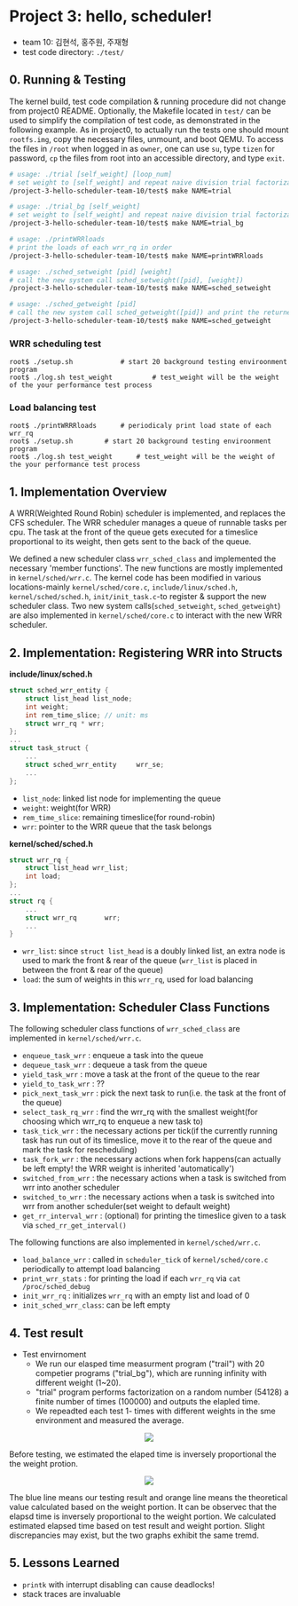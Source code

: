 # Project 3: hello, scheduler!
* team 10: 김현석, 홍주원, 주재형
* test code directory: `./test/`

## 0. Running & Testing
The kernel build, test code compilation & running procedure did not change from project0 README. Optionally, the Makefile located in `test/` can be used to simplify the compilation of test code, as demonstrated in the following example. As in project0, to actually run the tests one should mount `rootfs.img`, copy the necessary files, unmount, and boot QEMU. To access the files in `/root` when logged in as `owner`, one can use `su`, type `tizen` for password, `cp` the files from root into an accessible directory, and type `exit`.

```bash
# usage: ./trial [self_weight] [loop_num]
# set weight to [self_weight] and repeat naive division trial factorization [loop_num} times
/project-3-hello-scheduler-team-10/test$ make NAME=trial

# usage: ./trial_bg [self_weight]
# set weight to [self_weight] and repeat naive division trial factorization in an infinite loop
/project-3-hello-scheduler-team-10/test$ make NAME=trial_bg 		

# usage: ./printWRRloads
# print the loads of each wrr_rq in order
/project-3-hello-scheduler-team-10/test$ make NAME=printWRRloads

# usage: ./sched_setweight [pid] [weight]
# call the new system call sched_setweight([pid], [weight])
/project-3-hello-scheduler-team-10/test$ make NAME=sched_setweight

# usage: ./sched_getweight [pid]
# call the new system call sched_getweight([pid]) and print the returned weight value
/project-3-hello-scheduler-team-10/test$ make NAME=sched_getweight
```

### WRR scheduling test
```base
root$ ./setup.sh			# start 20 background testing enviroonment program
root$ ./log.sh test_weight  		# test_weight will be the weight of the your performance test process
```

### Load balancing test
```base
root$ ./printWRRRloads		# periodicaly print load state of each wrr_rq
root$ ./setup.sh		# start 20 background testing enviroonment program
root$ ./log.sh test_weight  	# test_weight will be the weight of the your performance test process
```

## 1. Implementation Overview
A WRR(Weighted Round Robin) scheduler is implemented, and replaces the CFS scheduler. The WRR scheduler manages a queue of runnable tasks per cpu. The task at the front of the queue gets executed for a timeslice proportional to its weight, then gets sent to the back of the queue.

We defined a new scheduler class `wrr_sched_class` and implemented the necessary 'member functions'. The new functions are mostly implemented in `kernel/sched/wrr.c`. The kernel code has been modified in various locations-mainly `kernel/sched/core.c`, `include/linux/sched.h`, `kernel/sched/sched.h`, `init/init_task.c`-to register & support the new scheduler class. Two new system calls(`sched_setweight`, `sched_getweight`) are also implemented in `kernel/sched/core.c` to interact with the new WRR scheduler.

## 2. Implementation: Registering WRR into Structs
**include/linux/sched.h**
```C
struct sched_wrr_entity {
	struct list_head list_node;
	int weight;
	int rem_time_slice; // unit: ms
	struct wrr_rq * wrr;
};
...
struct task_struct {
    ...
    struct sched_wrr_entity 	wrr_se;
    ...
};
```
* `list_node`: linked list node for implementing the queue
* `weight`: weight(for WRR)
* `rem_time_slice`: remaining timeslice(for round-robin)
* `wrr`: pointer to the WRR queue that the task belongs

**kernel/sched/sched.h**
```C
struct wrr_rq {
	struct list_head wrr_list;
	int load;
};
...
struct rq {
    ...
    struct wrr_rq		wrr;
    ...
}
```
* `wrr_list`: since `struct list_head` is a doubly linked list, an extra node is used to mark the front & rear of the queue (`wrr_list` is placed in between the front & rear of the queue)
* `load`: the sum of weights in this `wrr_rq`, used for load balancing

## 3. Implementation: Scheduler Class Functions
The following scheduler class functions of `wrr_sched_class` are implemented in `kernel/sched/wrr.c`.
* `enqueue_task_wrr`	: enqueue a task into the queue
* `dequeue_task_wrr`	: dequeue a task from the queue
* `yield_task_wrr`	: move a task at the front of the queue to the rear
* `yield_to_task_wrr`	: ??
* `pick_next_task_wrr`	: pick the next task to run(i.e. the task at the front of the queue)
* `select_task_rq_wrr`	: find the wrr_rq with the smallest weight(for choosing which wrr_rq to enqueue a new task to)
* `task_tick_wrr`	: the necessary actions per tick(if the currently running task has run out of its timeslice, move it to the rear of the queue and mark the task for rescheduling)
* `task_fork_wrr`	: the necessary actions when fork happens(can actually be left empty! the WRR weight is inherited 'automatically')
* `switched_from_wrr`	: the necessary actions when a task is switched from wrr into another scheduler
* `switched_to_wrr`	: the necessary actions when a task is switched into wrr from another scheduler(set weight to default weight)
* `get_rr_interval_wrr`	: (optional) for printing the timeslice given to a task via `sched_rr_get_interval()`

The following functions are also implemented in `kernel/sched/wrr.c`.
* `load_balance_wrr`	: called in `scheduler_tick` of `kernel/sched/core.c` periodically to attempt load balancing 
* `print_wrr_stats`	: for printing the load if each `wrr_rq` via `cat /proc/sched_debug`
* `init_wrr_rq`		: initializes `wrr_rq` with an empty list and load of 0
* `init_sched_wrr_class`: can be left empty

## 4. Test result
- Test envirnoment
	- We run our elasped time measurment program ("trail") with 20 competier programs ("trial_bg"), which are running infinity with different weight (1~20).
	- "trial" program performs factorization on a random number (54128) a finite number of times (100000) and outputs the elapled time.
	- We repeadted each test 1- times with different weights in the sme environment and measured the average.
	
<p align="center"><img src="https://github.com/swsnu/project-3-hello-scheduler-team-10/assets/91672190/98dfcbe8-e023-46d0-bad3-e74fbca343cc"></p>

 Before testing, we estimated the elaped time is inversely proportional the the weight protion.

<p align="center"><img src="https://github.com/swsnu/project-3-hello-scheduler-team-10/assets/91672190/a290ec6e-ef88-4596-8056-0dc25a266077"></p>
 The blue line means our testing result and orange line means the theoretical value calculated based on the weight portion. It can be observec that the elapsd time is inversely proportional to the weight portion. We calculated estimated elapsed time based on test result and weight portion. Slight discrepancies may exist, but the two graphs exhibit the same tremd.

## 5. Lessons Learned
* `printk` with interrupt disabling can cause deadlocks!
* stack traces are invaluable 
